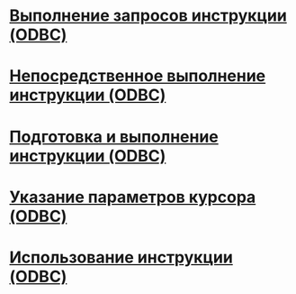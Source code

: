 # [Выполнение запросов инструкции (ODBC)](executing-queries-how-to-topics-odbc.md)
# [Непосредственное выполнение инструкции (ODBC)](execute-a-statement-directly-odbc.md)
# [Подготовка и выполнение инструкции (ODBC)](prepare-and-execute-a-statement-odbc.md)
# [Указание параметров курсора (ODBC)](set-cursor-options-odbc.md)
# [Использование инструкции (ODBC)](use-a-statement-odbc.md)
